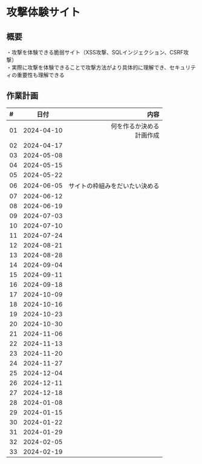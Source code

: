 # 攻撃体験サイト

## 概要
・攻撃を体験できる脆弱サイト（XSS攻撃、SQLインジェクション、CSRF攻撃）<br>
・実際に攻撃を体験できることで攻撃方法がより具体的に理解でき、セキュリティの重要性も理解できる

## 作業計画
| # | 日付 | 内容 |
|:---|:---:|--:|
| 01 | 2024-04-10 | 何を作るか決める<br>計画作成 |
| 02 | 2024-04-17 | |
| 03 | 2024-05-08 | |
| 04 | 2024-05-15 | |
| 05 | 2024-05-22 | |
| 06 | 2024-06-05 | サイトの枠組みをだいたい決める |
| 07 | 2024-06-12 | |
| 08 | 2024-06-19 | |
| 09 | 2024-07-03 | |
| 10 | 2024-07-10 | |
| 11 | 2024-07-24 | |
| 12 | 2024-08-21 | |
| 13 | 2024-08-28 | |
| 14 | 2024-09-04 | |
| 15 | 2024-09-11 | |
| 16 | 2024-09-18 | |
| 17 | 2024-10-09 | |
| 18 | 2024-10-16 | |
| 19 | 2024-10-23 | |
| 20 | 2024-10-30 | |
| 21 | 2024-11-06 | |
| 22 | 2024-11-13 | |
| 23 | 2024-11-20 | |
| 24 | 2024-11-27 | |
| 25 | 2024-12-04 | |
| 26 | 2024-12-11 | |
| 27 | 2024-12-18 | |
| 28 | 2024-01-08 | |
| 29 | 2024-01-15 | |
| 30 | 2024-01-22 | |
| 31 | 2024-01-29 | |
| 32 | 2024-02-05 | |
| 33 | 2024-02-19 | |
